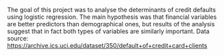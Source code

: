 The goal of this project was to analyse the determinants of credit defaults using logistic regression. The main hypothesis was that financial variables are better predictors than demographical ones, but results of the analysis suggest that in fact both types of variables are similarly important. 
Data source: https://archive.ics.uci.edu/dataset/350/default+of+credit+card+clients
